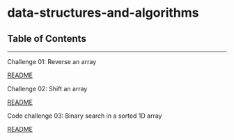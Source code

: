 # data-structures-and-algorithms

## Table of Contents
***

Challenge 01: Reverse an array

[README](code-challenges/READMEcc1.md)

Challenge 02: Shift an array

[README](code-challenges/READMEcc2.md)

Code challenge 03: Binary search in a sorted 1D array

[README](code-challenges/READMEcc3.md)
